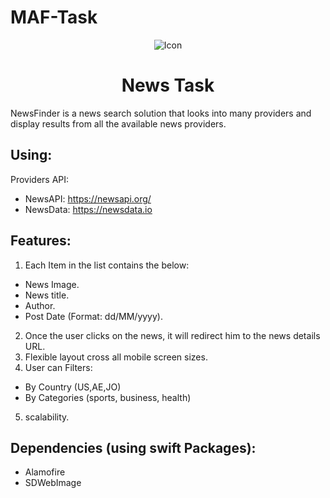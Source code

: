 # MAF-Task

<p align="center">
  <img src="https://drive.google.com/file/d/1seQyEVopECQ6SqRPWVqcRMNPU7pupLTN/view?usp=share_link" alt="Icon"/>
</p>

<H1 align="center">News Task</H1>

NewsFinder is a news search solution that looks into many providers and display
results from all the available news providers.

## Using:
Providers API:
- NewsAPI: https://newsapi.org/
- NewsData: https://newsdata.io


## Features:
1) Each Item in the list contains the below:
- News Image.
- News title.
- Author.
- Post Date (Format: dd/MM/yyyy).
2) Once the user clicks on the news, it will redirect him to the news details
URL.
3) Flexible layout cross all mobile screen sizes.
4) User can Filters:
- By Country (US,AE,JO)
- By Categories (sports, business, health)
5) scalability.


## Dependencies (using swift Packages):
- Alamofire
- SDWebImage 
